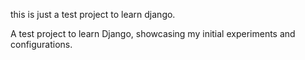 this is just a test project to learn django.

A test project to learn Django, showcasing my initial experiments and configurations.

